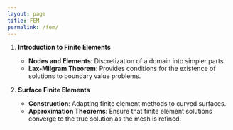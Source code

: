 ```yaml
---
layout: page
title: FEM
permalink: /fem/
---
```


1. **Introduction to Finite Elements**
   - **Nodes and Elements**: Discretization of a domain into simpler parts.
   - **Lax-Milgram Theorem**: Provides conditions for the existence of solutions to boundary value problems.

2. **Surface Finite Elements**
   - **Construction**: Adapting finite element methods to curved surfaces.
   - **Approximation Theorems**: Ensure that finite element solutions converge to the true solution as the mesh is refined.

